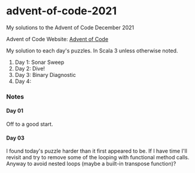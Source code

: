 # advent-of-code-2021
My solutions to the Advent of Code December 2021

Advent of Code Website:  [Advent of Code](https://adventofcode.com)

My solution to each day's puzzles.  In Scala 3 unless otherwise noted.

1. Day  1: Sonar Sweep
2. Day  2: Dive!
3. Day  3: Binary Diagnostic
4. Day  4: 

### Notes
#### Day 01
Off to a good start.

#### Day 03
I found today's puzzle harder than it first appeared to be.  If I have time I'll revisit and 
try to remove some of the looping with functional method calls.  Anyway to avoid
nested loops (maybe a built-in transpose function)?

